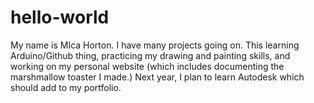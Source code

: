 # hello-world
My name is MIca Horton. I have many projects going on. This learning Arduino/Github thing, practicing my drawing and painting skills, and working on my personal website (which includes documenting the marshmallow toaster I made.) Next year, I plan to learn Autodesk which should add to my portfolio.
